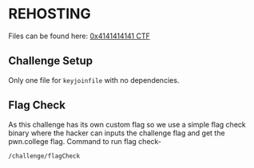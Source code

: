 # REHOSTING

Files can be found here: [0x4141414141 CTF](https://github.com/sajjadium/ctf-archives/blob/main/ctfs/0x41414141/2021/rev/hash/keyjoinfile)

## Challenge Setup
Only one file for `keyjoinfile` with no dependencies.

## Flag Check
As this challenge has its own custom flag so we use a simple flag check binary where the hacker can inputs the challenge flag and get the pwn.college flag.
Command to run flag check-
```
/challenge/flagCheck
```